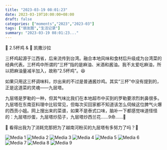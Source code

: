 ```yaml
---
title: "2023-03-19 08:01:23"
date: 2023-03-19T10:00:00+08:00
draft: false
categories: ["moments","2023","2023-03"]
tags: ["朋友圈","生活记录"]
summary: "2023-03-19 08:01:23..."
---
```


🥘 2.5杯鸡 & 🥗 凯撒沙拉

三杯鸡起源于江西省，后来流传到台湾。融合本地风味和食材后升级成为台湾菜的经典代表。三杯鸡中所谓的“三杯”指的是麻油、米酒和酱油。我不太爱吃麻油，所以把麻油量减半加入，故称“2.5杯鸡”。😆

如果只用这三杯调味料，炒出来的不过是普通酱炒鸡。其实“三杯”中没有提到的，正是这道菜的灵魂——九层塔。

九层塔是罗勒的一种，但其气味比我们在本地超市中买到的罗勒要浓烈刺鼻很多。九层塔在东南亚料理中比较常见，但每次买回家都不知道该怎么伺候这位脾气火爆的西贡小姐。网上搜出来的菜谱，如果不是泰式口味，脑补一下都感觉味道怪怪的：九层塔炒蛋，九层塔炒茄子，九层塔炒西兰花……9命……🤮

🌿 看得出我为了消耗完那把为了越南河粉买的九层塔有多努力了吗？🥹

![Media 1](/Moments/photos/2023-03-19/202303190801230.jpg)
![Media 2](/Moments/photos/2023-03-19/202303190801231.jpg)
![Media 3](/Moments/photos/2023-03-19/202303190801232.jpg)
![Media 4](/Moments/photos/2023-03-19/202303190801233.jpg)
![Media 5](/Moments/photos/2023-03-19/202303190801234.jpg)
![Media 6](/Moments/photos/2023-03-19/202303190801235.jpg)
![Media 7](/Moments/photos/2023-03-19/202303190801236.jpg)
![Media 8](/Moments/photos/2023-03-19/202303190801237.jpg)
![Media 9](/Moments/photos/2023-03-19/202303190801238.jpg)

